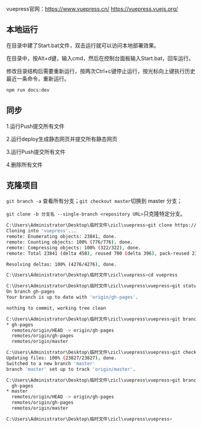 vuepress官网：https://www.vuepress.cn/ https://vuepress.vuejs.org/

## 本地运行

在目录中建了Start.bat文件，双击运行就可以访问本地部署效果。

在目录中，按Alt+d键，输入cmd，然后在控制台面板输入Start.bat，回车运行。

修改目录结构后需要重新运行，按两次Ctrl+c键停止运行，按光标向上键执行历史最近一条命令，重新运行。

```bash
npm run docs:dev
```

## 同步

1.运行Push提交所有文件

2.运行deploy生成静态网页并提交所有静态网页

3.运行Push提交所有文件

4.删除所有文件

## 克隆项目

`git branch -a` 查看所有分支；`git checkout master`切换到 master 分支；

`git clone -b 分支名 --single-branch <repository URL>`只克隆特定分支。

```bash
C:\Users\Administrator\Desktop\临时文件\zicl\vuepress>git clone https://github.com/zichenlbl/vuepress.git
Cloning into 'vuepress'...
remote: Enumerating objects: 23841, done.
remote: Counting objects: 100% (776/776), done.
remote: Compressing objects: 100% (322/322), done.
remote: Total 23841 (delta 458), reused 700 (delta 396), pack-reused 23065Receiving objects: 100% (23841/23841), 43.01 MiB | 4.29 MiB/s, done.

Resolving deltas: 100% (4276/4276), done.

C:\Users\Administrator\Desktop\临时文件\zicl\vuepress>cd vuepress

C:\Users\Administrator\Desktop\临时文件\zicl\vuepress\vuepress>git status
On branch gh-pages
Your branch is up to date with 'origin/gh-pages'.

nothing to commit, working tree clean

C:\Users\Administrator\Desktop\临时文件\zicl\vuepress\vuepress>git branch -a
* gh-pages
  remotes/origin/HEAD -> origin/gh-pages
  remotes/origin/gh-pages
  remotes/origin/master

C:\Users\Administrator\Desktop\临时文件\zicl\vuepress\vuepress>git checkout master
Updating files: 100% (23827/23827), done.
Switched to a new branch 'master'
branch 'master' set up to track 'origin/master'.

C:\Users\Administrator\Desktop\临时文件\zicl\vuepress\vuepress>git branch -a
  gh-pages
* master
  remotes/origin/HEAD -> origin/gh-pages
  remotes/origin/gh-pages
  remotes/origin/master

C:\Users\Administrator\Desktop\临时文件\zicl\vuepress\vuepress>
```

